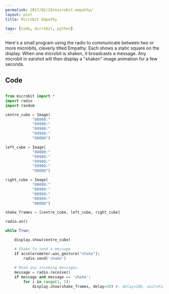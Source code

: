 ```yaml
---
permalink: 2017/02/19/microbit-empathy/
layout: post
title: Microbit Empathy

tags: [code, microbit, python]
---
```


Here's a small program using the radio to communicate between two or more microbits, cleverly titled Empathy. Each shows a static square on the display. When one microbit is shaken,
it broadcasts a message. Any microbit in earshot will then display a "shaken" image animation for a few seconds.

## Code

```python

from microbit import *
import radio
import random

centre_cube = Image(
            "00000:"
            "09990:"
            "09990:"
            "09990:"
            "00000")

left_cube = Image(
            "00000:"
            "99900:"
            "99900:"
            "99900:"
            "00000")

right_cube = Image(
            "00000:"
            "00999:"
            "00999:"
            "00999:"
            "00000")

shake_frames = [centre_cube, left_cube, right_cube]

radio.on()

while True:

    display.show(centre_cube)

    # Shake to send a message
    if accelerometer.was_gesture("shake"):
        radio.send('shake')
        
    # Read any incoming messages.
    message = radio.receive()
    if message and message == 'shake':
        for i in range(1, 5):
            display.show(shake_frames, delay=50) #, delay=200, wait=False)

```
